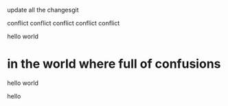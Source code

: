 update all the changesgit 

conflict
conflict
conflict
conflict
conflict


hello world

# in the world where full of confusions
hello world

hello

